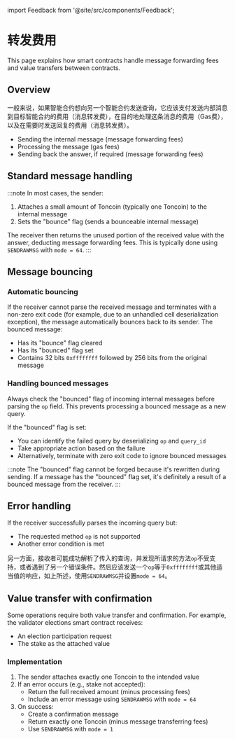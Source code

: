 import Feedback from '@site/src/components/Feedback';

# 转发费用

This page explains how smart contracts handle message forwarding fees and value transfers between contracts.

## Overview

一般来说，如果智能合约想向另一个智能合约发送查询，它应该支付发送内部消息到目标智能合约的费用（消息转发费），在目的地处理这条消息的费用（Gas费），以及在需要时发送回复的费用（消息转发费）。

- Sending the internal message (message forwarding fees)
- Processing the message (gas fees)
- Sending back the answer, if required (message forwarding fees)

## Standard message handling

:::note
In most cases, the sender:

1. Attaches a small amount of Toncoin (typically one Toncoin) to the internal message
2. Sets the "bounce" flag (sends a bounceable internal message)

The receiver then returns the unused portion of the received value with the answer, deducting message forwarding fees. This is typically done using `SENDRAWMSG` with `mode = 64`.
:::

## Message bouncing

### Automatic bouncing

If the receiver cannot parse the received message and terminates with a non-zero exit code (for example, due to an unhandled cell deserialization exception), the message automatically bounces back to its sender. The bounced message:

- Has its "bounce" flag cleared
- Has its "bounced" flag set
- Contains 32 bits `0xffffffff` followed by 256 bits from the original message

### Handling bounced messages

Always check the "bounced" flag of incoming internal messages before parsing the `op` field. This prevents processing a bounced message as a new query.

If the "bounced" flag is set:

- You can identify the failed query by deserializing `op` and `query_id`
- Take appropriate action based on the failure
- Alternatively, terminate with zero exit code to ignore bounced messages

:::note
The "bounced" flag cannot be forged because it's rewritten during sending. If a message has the "bounced" flag set, it's definitely a result of a bounced message from the receiver.
:::

## Error handling

If the receiver successfully parses the incoming query but:

- The requested method `op` is not supported
- Another error condition is met

另一方面，接收者可能成功解析了传入的查询，并发现所请求的方法`op`不受支持，或者遇到了另一个错误条件。然后应该发送一个`op`等于`0xffffffff`或其他适当值的响应，如上所述，使用`SENDRAWMSG`并设置`mode = 64`。

## Value transfer with confirmation

Some operations require both value transfer and confirmation. For example, the validator elections smart contract receives:

- An election participation request
- The stake as the attached value

### Implementation

1. The sender attaches exactly one Toncoin to the intended value
2. If an error occurs (e.g., stake not accepted):
   - Return the full received amount (minus processing fees)
   - Include an error message using `SENDRAWMSG` with `mode = 64`
3. On success:
   - Create a confirmation message
   - Return exactly one Toncoin (minus message transferring fees)
   - Use `SENDRAWMSG` with `mode = 1`

<Feedback />

